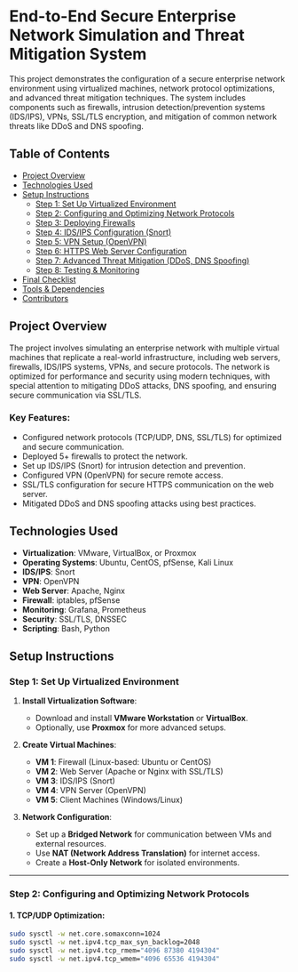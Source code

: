 # End-to-End Secure Enterprise Network Simulation and Threat Mitigation System

This project demonstrates the configuration of a secure enterprise network environment using virtualized machines, network protocol optimizations, and advanced threat mitigation techniques. The system includes components such as firewalls, intrusion detection/prevention systems (IDS/IPS), VPNs, SSL/TLS encryption, and mitigation of common network threats like DDoS and DNS spoofing.

## Table of Contents

- [Project Overview](#project-overview)
- [Technologies Used](#technologies-used)
- [Setup Instructions](#setup-instructions)
  - [Step 1: Set Up Virtualized Environment](#step-1-set-up-virtualized-environment)
  - [Step 2: Configuring and Optimizing Network Protocols](#step-2-configuring-and-optimizing-network-protocols)
  - [Step 3: Deploying Firewalls](#step-3-deploying-firewalls)
  - [Step 4: IDS/IPS Configuration (Snort)](#step-4-idsips-configuration-snort)
  - [Step 5: VPN Setup (OpenVPN)](#step-5-vpn-setup-openvpn)
  - [Step 6: HTTPS Web Server Configuration](#step-6-https-web-server-configuration)
  - [Step 7: Advanced Threat Mitigation (DDoS, DNS Spoofing)](#step-7-advanced-threat-mitigation-ddos-dns-spoofing)
  - [Step 8: Testing & Monitoring](#step-8-testing-monitoring)
- [Final Checklist](#final-checklist)
- [Tools & Dependencies](#tools-dependencies)
- [Contributors](#contributors)

## Project Overview

The project involves simulating an enterprise network with multiple virtual machines that replicate a real-world infrastructure, including web servers, firewalls, IDS/IPS systems, VPNs, and secure protocols. The network is optimized for performance and security using modern techniques, with special attention to mitigating DDoS attacks, DNS spoofing, and ensuring secure communication via SSL/TLS.

### Key Features:
- Configured network protocols (TCP/UDP, DNS, SSL/TLS) for optimized and secure communication.
- Deployed 5+ firewalls to protect the network.
- Set up IDS/IPS (Snort) for intrusion detection and prevention.
- Configured VPN (OpenVPN) for secure remote access.
- SSL/TLS configuration for secure HTTPS communication on the web server.
- Mitigated DDoS and DNS spoofing attacks using best practices.

## Technologies Used

- **Virtualization**: VMware, VirtualBox, or Proxmox
- **Operating Systems**: Ubuntu, CentOS, pfSense, Kali Linux
- **IDS/IPS**: Snort
- **VPN**: OpenVPN
- **Web Server**: Apache, Nginx
- **Firewall**: iptables, pfSense
- **Monitoring**: Grafana, Prometheus
- **Security**: SSL/TLS, DNSSEC
- **Scripting**: Bash, Python

## Setup Instructions

### Step 1: Set Up Virtualized Environment

1. **Install Virtualization Software**:
   - Download and install **VMware Workstation** or **VirtualBox**.
   - Optionally, use **Proxmox** for more advanced setups.

2. **Create Virtual Machines**:
   - **VM 1**: Firewall (Linux-based: Ubuntu or CentOS)
   - **VM 2**: Web Server (Apache or Nginx with SSL/TLS)
   - **VM 3**: IDS/IPS (Snort)
   - **VM 4**: VPN Server (OpenVPN)
   - **VM 5**: Client Machines (Windows/Linux)

3. **Network Configuration**:
   - Set up a **Bridged Network** for communication between VMs and external resources.
   - Use **NAT (Network Address Translation)** for internet access.
   - Create a **Host-Only Network** for isolated environments.

---

### Step 2: Configuring and Optimizing Network Protocols

#### 1. **TCP/UDP Optimization**:
```bash
sudo sysctl -w net.core.somaxconn=1024
sudo sysctl -w net.ipv4.tcp_max_syn_backlog=2048
sudo sysctl -w net.ipv4.tcp_rmem="4096 87380 4194304"
sudo sysctl -w net.ipv4.tcp_wmem="4096 65536 4194304"
